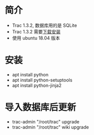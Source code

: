 # 简介
- Trac 1.3.2, 数据库用的是 SQLite
- Trac 1.3.2 需要[下载安装](https://download.edgewall.org/trac/)
- 使用 ubuntu 18.04 版本

# 安装
- apt install python
- apt install python-setuptools
- apt install python-jinja2

# 导入数据库后更新
- trac-admin "/root/trac" upgrade
- trac-admin "/root/trac" wiki upgrade
